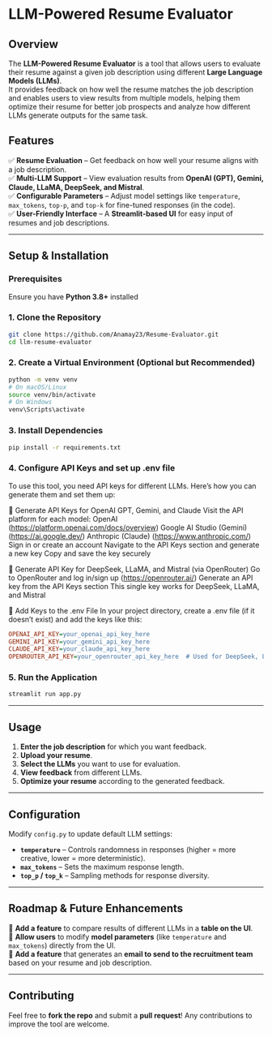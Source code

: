 # LLM-Powered Resume Evaluator

## Overview
The **LLM-Powered Resume Evaluator** is a tool that allows users to evaluate their resume against a given job description using different **Large Language Models (LLMs)**.  
It provides feedback on how well the resume matches the job description and enables users to view results from multiple models, helping them optimize their resume for better job prospects and analyze how different LLMs generate outputs for the same task.

## Features
✅ **Resume Evaluation** – Get feedback on how well your resume aligns with a job description.  
✅ **Multi-LLM Support** – View evaluation results from **OpenAI (GPT), Gemini, Claude, LLaMA, DeepSeek, and Mistral**.  
✅ **Configurable Parameters** – Adjust model settings like `temperature`, `max_tokens`, `top-p`, and `top-k` for fine-tuned responses (in the code).  
✅ **User-Friendly Interface** – A **Streamlit-based UI** for easy input of resumes and job descriptions.  

---

## Setup & Installation

### Prerequisites  
Ensure you have **Python 3.8+** installed

### 1. Clone the Repository  
```bash
git clone https://github.com/Anamay23/Resume-Evaluator.git
cd llm-resume-evaluator
```

### 2. Create a Virtual Environment (Optional but Recommended)  
```bash
python -m venv venv
# On macOS/Linux
source venv/bin/activate  
# On Windows
venv\Scripts\activate  
```

### 3. Install Dependencies  
```bash
pip install -r requirements.txt
```

### 4. Configure API Keys and set up .env file 
To use this tool, you need API keys for different LLMs. Here’s how you can generate them and set them up:

🔑 Generate API Keys for OpenAI GPT, Gemini, and Claude
  Visit the API platform for each model:
    OpenAI (https://platform.openai.com/docs/overview)
    Google AI Studio (Gemini) (https://ai.google.dev/)
    Anthropic (Claude) (https://www.anthropic.com/)
  Sign in or create an account
  Navigate to the API Keys section and generate a new key
  Copy and save the key securely

🔑 Generate API Key for DeepSeek, LLaMA, and Mistral (via OpenRouter)
  Go to OpenRouter and log in/sign up (https://openrouter.ai/)
  Generate an API key from the API Keys section
  This single key works for DeepSeek, LLaMA, and Mistral
  
📝 Add Keys to the .env File
In your project directory, create a .env file (if it doesn’t exist) and add the keys like this:
```ini
OPENAI_API_KEY=your_openai_api_key_here
GEMINI_API_KEY=your_gemini_api_key_here
CLAUDE_API_KEY=your_claude_api_key_here
OPENROUTER_API_KEY=your_openrouter_api_key_here  # Used for DeepSeek, LLaMA, and Mistral
```


### 5. Run the Application  
```bash
streamlit run app.py
```

---

## Usage
1. **Enter the job description** for which you want feedback.  
2. **Upload your resume**.  
3. **Select the LLMs** you want to use for evaluation.  
4. **View feedback** from different LLMs.  
5. **Optimize your resume** according to the generated feedback.

---

## Configuration  
Modify `config.py` to update default LLM settings:  

- **`temperature`** – Controls randomness in responses (higher = more creative, lower = more deterministic).  
- **`max_tokens`** – Sets the maximum response length.  
- **`top_p` / `top_k`** – Sampling methods for response diversity.  

---

## Roadmap & Future Enhancements  
🚀 **Add a feature** to compare results of different LLMs in a **table on the UI**.  
🚀 **Allow users** to modify **model parameters** (like `temperature` and `max_tokens`) directly from the UI.  
🚀 **Add a feature** that generates an **email to send to the recruitment team** based on your resume and job description.  

---

## Contributing  
Feel free to **fork the repo** and submit a **pull request**! Any contributions to improve the tool are welcome.  
